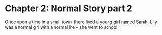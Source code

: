# Chapter 2: Normal Story part 2

Once upon a time in a small town, there lived a young girl named Sarah. Lily was a normal girl with a normal life – she went to school.